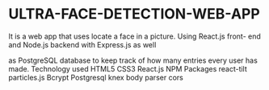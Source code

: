 # ULTRA-FACE-DETECTION-WEB-APP

It is a web app that uses locate a face in a picture. Using React.js front-
end and Node.js backend with Express.js as well

as PostgreSQL database to keep track of how
many entries every user has made.
Technology used
HTML5
CSS3
React.js
NPM Packages
react-tilt
particles.js
Bcrypt
Postgresql
knex
body parser
cors
